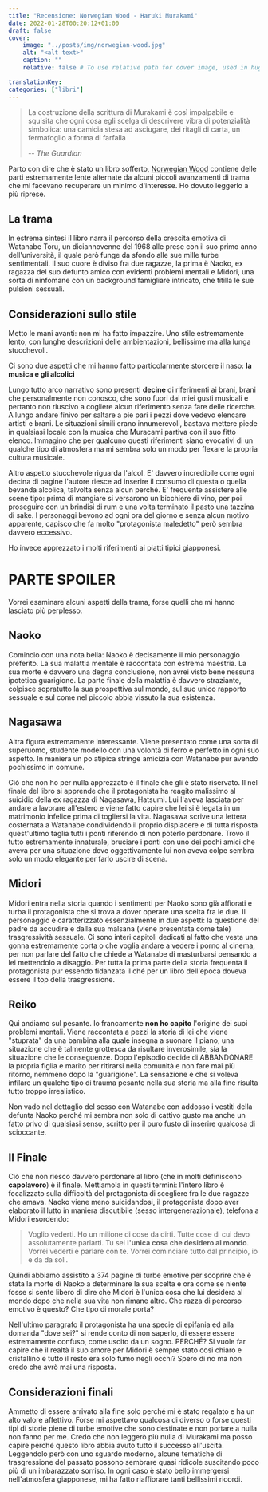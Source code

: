 ```yaml
---
title: "Recensione: Norwegian Wood - Haruki Murakami"
date: 2022-01-28T00:20:12+01:00
draft: false
cover:
    image: "../posts/img/norwegian-wood.jpg"
    alt: "<alt text>"
    caption: ""
    relative: false # To use relative path for cover image, used in hugo Page-bundles

translationKey: 
categories: ["libri"]
---
```


>La costruzione della scrittura di Murakami è così impalpabile e squisita che ogni cosa egli scelga di descrivere vibra di potenzialità simbolica: una camicia stesa ad asciugare, dei ritagli di carta, un fermafoglio a forma di farfalla
>
> -- <cite> The Guardian </cite>

Parto con dire che è stato un libro sofferto, [Norwegian Wood](https://amzn.to/40vnsZt) contiene delle parti estremamente lente alternate da alcuni piccoli avanzamenti di trama che mi facevano recuperare un minimo d'interesse. Ho dovuto leggerlo a più riprese.

## La trama

In estrema sintesi il libro narra il percorso della crescita emotiva di Watanabe Toru, un diciannovenne del 1968 alle prese con il suo primo anno dell'università, il quale però funge da sfondo alle sue mille turbe sentimentali. Il suo cuore è diviso fra due ragazze, la prima è Naoko, ex ragazza del suo defunto amico con evidenti problemi mentali e Midori, una sorta di ninfomane con un background famigliare intricato, che titilla le sue pulsioni sessuali.

## Considerazioni sullo stile

Metto le mani avanti: non mi ha fatto impazzire. Uno stile estremamente lento, con lunghe descrizioni delle ambientazioni, bellissime ma alla lunga stucchevoli. 

Ci sono due aspetti che mi hanno fatto particolarmente storcere il naso: **la musica e gli alcolici**

Lungo tutto arco narrativo sono presenti **decine** di riferimenti ai brani, brani che personalmente non conosco, che sono fuori dai miei gusti musicali e pertanto non riuscivo a cogliere alcun riferimento senza fare delle ricerche. A lungo andare finivo per saltare a pie pari i pezzi dove vedevo elencare artisti e brani. Le situazioni simili erano innumerevoli, bastava mettere piede in qualsiasi locale con la musica che Muracami partiva con il suo fitto elenco. Immagino che per qualcuno questi riferimenti siano evocativi di un qualche tipo di atmosfera ma mi sembra solo un modo per flexare la propria cultura musicale.

Altro aspetto stucchevole riguarda l'alcol. E' davvero incredibile come ogni decina di pagine l'autore riesce ad inserire il consumo di questa o quella bevanda alcolica, talvolta senza alcun perché. E' frequente assistere alle scene tipo: prima di mangiare si versarono un bicchiere di vino, per poi proseguire con un brindisi di rum e una volta terminato il pasto una tazzina di sake. I personaggi bevono ad ogni ora del giorno e senza alcun motivo apparente, capisco che fa molto "protagonista maledetto" però sembra davvero eccessivo.

Ho invece apprezzato i molti riferimenti ai piatti tipici giapponesi.


# PARTE SPOILER

Vorrei esaminare alcuni aspetti della trama, forse quelli che mi hanno lasciato più perplesso.

## Naoko

Comincio con una nota bella: Naoko è decisamente il mio personaggio preferito. La sua malattia mentale è raccontata con estrema maestria. La sua morte è davvero una degna conclusione, non avrei visto bene nessuna ipotetica guarigione. La parte finale della malattia è davvero straziante, colpisce sopratutto la sua prospettiva sul mondo, sul suo unico rapporto sessuale e sul come nel piccolo abbia vissuto la sua esistenza.

## Nagasawa

Altra figura estremamente interessante. Viene presentato come una sorta di superuomo, studente modello con una volontà di ferro e perfetto in ogni suo aspetto. In maniera un po atipica stringe amicizia con Watanabe pur avendo pochissimo in comune.

Ciò che non ho per nulla apprezzato è il finale che gli è stato riservato. Il nel finale del libro si apprende che il protagonista ha reagito malissimo al suicidio della ex ragazza di Nagasawa, Hatsumi. Lui l'aveva lasciata per andare a lavorare all'estero e viene fatto capire che lei si è legata in un matrimonio infelice prima di togliersi la vita. Nagasawa scrive una lettera costernata a Watanabe condividendo il proprio dispiacere e di tutta risposta quest'ultimo taglia tutti i ponti riferendo di non poterlo perdonare. Trovo il tutto estremamente innaturale, bruciare i ponti con uno dei pochi amici che aveva per una situazione dove oggettivamente lui non aveva colpe sembra solo un modo elegante per farlo uscire di scena.

## Midori

Midori entra nella storia quando i sentimenti per Naoko sono già affiorati e turba il protagonista che si trova a dover operare una scelta fra le due. Il personaggio è caratterizzato essenzialmente in due aspetti: la questione del padre da accudire e dalla sua malsana (viene presentata come tale) trasgressività sessuale. Ci sono interi capitoli dedicati al fatto che vesta una gonna estremamente corta o che voglia andare a vedere i porno al cinema, per non parlare del fatto che chiede a Watanabe di masturbarsi pensando a lei mettendolo a disaggio. Per tutta la prima parte della storia frequenta il protagonista pur essendo fidanzata il ché per un libro dell'epoca doveva essere il top della trasgressione. 

## Reiko

Qui andiamo sul pesante. Io francamente **non ho capito** l'origine dei suoi problemi mentali. Viene raccontata a pezzi la storia di lei che viene "stuprata" da una bambina alla quale insegna a suonare il piano, una situazione che è talmente grottesca da risultare inverosimile, sia la situazione che le conseguenze. Dopo l'episodio decide di ABBANDONARE la propria figlia e marito per ritirarsi nella comunità e non fare mai più ritorno, nemmeno dopo la "guarigione". La sensazione è che si voleva infilare un qualche tipo di trauma pesante nella sua storia ma alla fine risulta tutto troppo irrealistico.

Non vado nel dettaglio del sesso con Watanabe con addosso i vestiti della defunta Naoko perché mi sembra non solo di cattivo gusto ma anche un fatto privo di qualsiasi senso, scritto per il puro fusto di inserire qualcosa di scioccante.

## Il Finale

Ciò che non riesco davvero perdonare al libro (che in molti definiscono **capolavoro**) è il finale. Mettiamola in questi termini: l'intero libro è focalizzato sulla difficoltà del protagonista di scegliere fra le due ragazze che amava. Naoko viene meno suicidandosi, il protagonista dopo aver elaborato il lutto in maniera discutibile (sesso intergenerazionale), telefona a Midori esordendo:

> Voglio vederti. Ho un milione di cose da dirti. Tutte cose di cui devo assolutamente parlarti. Tu sei **l'unica cosa che desidero al mondo**. Vorrei vederti e parlare con te. Vorrei cominciare tutto dal principio, io e da da soli.

Quindi abbiamo assistito a 374 pagine di turbe emotive per scoprire che è stata la morte di Naoko a determinare la sua scelta e ora come se niente fosse si sente libero di dire che Midori è l'unica cosa che lui desidera al mondo dopo che nella sua vita non rimane altro. Che razza di percorso emotivo è questo? Che tipo di morale porta?

Nell'ultimo paragrafo il protagonista ha una specie di epifania ed alla domanda "dove sei?" si rende conto di non saperlo, di essere essere estremamente confuso, come uscito da un sogno. PERCHÉ? Si vuole far capire che il realtà il suo amore per Midori è sempre stato cosi chiaro e cristallino e tutto il resto era solo fumo negli occhi? Spero di no ma non credo che avrò mai una risposta.

## Considerazioni finali

Ammetto di essere arrivato alla fine solo perché mi è stato regalato e ha un alto valore affettivo. Forse mi aspettavo qualcosa di diverso o forse questi tipi di storie piene di turbe emotive che sono destinate e non portare a nulla non fanno per me. Credo che non leggerò più nulla di Murakami ma posso capire  perché questo libro abbia avuto tutto il successo all'uscita. Leggendolo però con uno sguardo moderno, alcune tematiche di trasgressione del passato possono sembrare quasi ridicole suscitando poco più di un imbarazzato sorriso. In ogni caso è stato bello immergersi nell'atmosfera giapponese, mi ha fatto riaffiorare tanti bellissimi ricordi.
